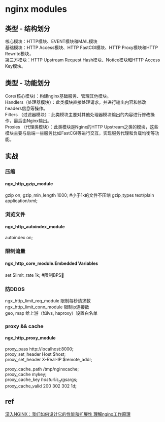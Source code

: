 # nginx modules

## 类型 - 结构划分
核心模块：HTTP模块、EVENT模块和MAIL模块  
基础模块：HTTP Access模块、HTTP FastCGI模块、HTTP Proxy模块和HTTP Rewrite模块，  
第三方模块：HTTP Upstream Request Hash模块、Notice模块和HTTP Access Key模块。  

## 类型 - 功能划分
Core(核心模块)：构建nginx基础服务、管理其他模块。  
Handlers（处理器模块）：此类模块直接处理请求，并进行输出内容和修改headers信息等操作。  
Filters （过滤器模块）：此类模块主要对其他处理器模块输出的内容进行修改操作，最后由Nginx输出。  
Proxies （代理类模块）：此类模块是Nginx的HTTP Upstream之类的模块，这些模块主要与后端一些服务比如FastCGI等进行交互，实现服务代理和负载均衡等功能。  

## 实战
### 压缩
#### ngx_http_gzip_module
gzip            on;
gzip_min_length 1000;   #小于1k的文件不压缩
gzip_types      text/plain application/xml;

### 浏览文件
#### ngx_http_autoindex_module
autoindex   on;

### 限制流量
#### ngx_http_core_module.Embedded Variables
set $limit_rate 1k; #限制BPS

### 防DDOS
ngx_http_limit_req_module 限制每秒请求数  
ngx_http_limit_conn_module 限制ip连接数  
geo, map 给上游（如lvs, haproxy）设置白名单  

### proxy && cache
#### ngx_http_proxy_module
proxy_pass       http://localhost:8000;  
proxy_set_header Host      $host;  
proxy_set_header X-Real-IP $remote_addr;  

proxy_cache_path /tmp/nginxcache;  
proxy_cache mykey;  
proxy_cache_key $host$url$is_args$args;  
proxy_cache_valid 200 302 302 1d;  

## ref
[ 深入NGINX：我们如何设计它的性能和扩展性 ](https://www.cnblogs.com/chenjfblog/p/8715580.html)
[ 理解nginx工作原理 ](https://www.jianshu.com/p/6215e5d24553)